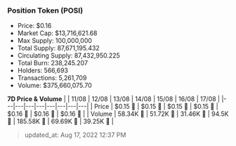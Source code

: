 
  ### Position Token (POSI)
  - Price: $0.16
  - Market Cap: $13,716,621.68
  - Max Supply: 100,000,000
  - Total Supply: 87,671,195.432
  - Circulating Supply: 87,432,950.225
  - Total Burn: 238,245.207
  - Holders: 566,693
  - Transactions: 5,261,709
  - Volume: $375,660,075.70

  **7D Price & Volume**
  | | 11&#x2F;08 | 12&#x2F;08 | 13&#x2F;08 | 14&#x2F;08 | 15&#x2F;08 | 16&#x2F;08 | 17&#x2F;08 |
  |---|---|---|---|---|---|---|---|
  | Price | $0.15 🔻 | $0.15 🔻 | $0.15 🚀 | $0.15 🔻 | $0.16 🚀 | $0.16 🚀 | $0.16 🔻 |
  | Volume | 58.34K 🔻 | 51.72K 🔻 | 31.46K 🔻 | 94.5K 🚀 | 185.58K 🚀 | 69.69K 🔻 | 39.25K 🔻 |

  > updated_at: Aug 17, 2022 12:37 PM

